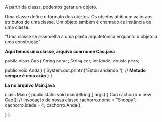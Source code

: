 A partir da classe, podemos gerar um objeto.

Uma classe define o formato dos objetos.  Os objetos atribuem valor aos atributos de uma classe. 
Um objeto também é chamado de instância de uma classe.

"Uma classe se assemelha a uma planta arquitetônica enquanto o objeto a uma construção"


**Aqui temos uma classe, arquivo com nome Cao.java**

public class Cao {
  String nome;
  String cor;
  int idade;
  double peso;


  public void Anda() {
    System.out.println("Estou andando "); // **Metodo sempre é uma ação**
  }
}

**Lá no arquivo Main.java**

class Main {
  public static void main(String[] args) {
    Cao cachorro = new Cao(); // invocação da nossa classe
    cachorro.nome = "Snoopy";
    cachorro.idade = 4;
    cachorro.Anda();

    
  }
}
